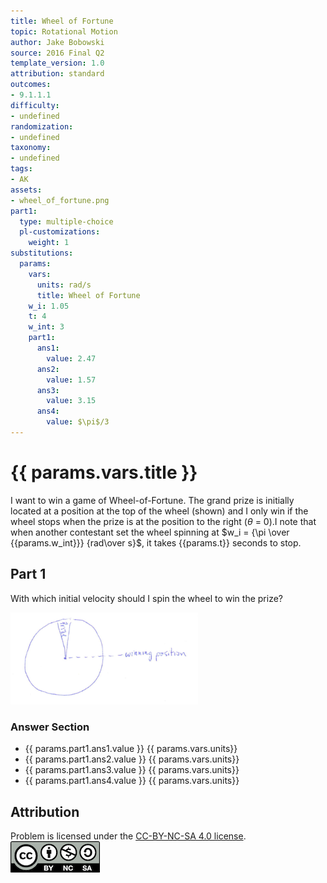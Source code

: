 ```yaml
---
title: Wheel of Fortune
topic: Rotational Motion
author: Jake Bobowski
source: 2016 Final Q2
template_version: 1.0
attribution: standard
outcomes:
- 9.1.1.1
difficulty:
- undefined
randomization:
- undefined
taxonomy:
- undefined
tags:
- AK
assets:
- wheel_of_fortune.png
part1:
  type: multiple-choice
  pl-customizations:
    weight: 1
substitutions:
  params:
    vars:
      units: rad/s
      title: Wheel of Fortune
    w_i: 1.05
    t: 4
    w_int: 3
    part1:
      ans1:
        value: 2.47
      ans2:
        value: 1.57
      ans3:
        value: 3.15
      ans4:
        value: $\pi$/3
---
```

# {{ params.vars.title }}
I want to win a game of Wheel-of-Fortune.
The grand prize is initially located at a position at the top of the wheel (shown) and I only win if the wheel stops when the prize is at the position to the right ($\theta$ = 0).I note that when another contestant set the wheel spinning at $w_i = {\pi \over {{params.w_int}}} {rad\over s}$, it takes {{params.t}} seconds to stop.

## Part 1

With which initial velocity should I spin the wheel to win the prize?

<img src="wheel_of_fortune.png" alt="Image of a wheel showing the winning section to be between the top center of the wheel, and approximately 10 degrees to the left." width=300>

### Answer Section

- {{ params.part1.ans1.value }} {{ params.vars.units}}
- {{ params.part1.ans2.value }} {{ params.vars.units}}
- {{ params.part1.ans3.value }} {{ params.vars.units}}
- {{ params.part1.ans4.value }} {{ params.vars.units}}

## Attribution

Problem is licensed under the [CC-BY-NC-SA 4.0 license](https://creativecommons.org/licenses/by-nc-sa/4.0/).<br> ![The Creative Commons 4.0 license requiring attribution-BY, non-commercial-NC, and share-alike-SA license.](https://raw.githubusercontent.com/firasm/bits/master/by-nc-sa.png)